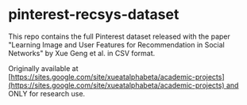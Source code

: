 # pinterest-recsys-dataset

This repo contains the full Pinterest dataset released with the paper "Learning Image and User Features for Recommendation in Social Networks" by Xue Geng et al. in CSV format.

Originally available at [https://sites.google.com/site/xueatalphabeta/academic-projects](https://sites.google.com/site/xueatalphabeta/academic-projects) and ONLY for research use.
